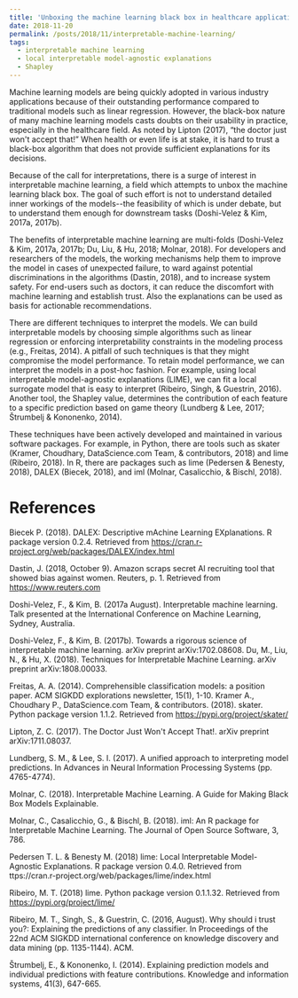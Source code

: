 ```yaml
---
title: 'Unboxing the machine learning black box in healthcare applications'
date: 2018-11-20
permalink: /posts/2018/11/interpretable-machine-learning/
tags:
  - interpretable machine learning
  - local interpretable model-agnostic explanations
  - Shapley
---
```


Machine learning models are being quickly adopted in various industry applications because of their outstanding performance compared to traditional models such as linear regression. However, the black-box nature of many machine learning models casts doubts on their usability in practice, especially in the healthcare field. As noted by Lipton (2017), “the doctor just won't accept that!” When health or even life is at stake, it is hard to trust a black-box algorithm that does not provide sufficient explanations for its decisions.

Because of the call for interpretations, there is a surge of interest in interpretable machine learning, a field which attempts to unbox the machine learning black box. The goal of such effort is not to understand detailed inner workings of the models--the feasibility of which is under debate, but to understand them enough for downstream tasks (Doshi-Velez & Kim, 2017a, 2017b).

The benefits of interpretable machine learning are multi-folds (Doshi-Velez & Kim, 2017a, 2017b; Du, Liu, & Hu, 2018; Molnar, 2018). For developers and researchers of the models, the working mechanisms help them to improve the model in cases of unexpected failure, to ward against potential discriminations in the algorithms (Dastin, 2018), and to increase system safety. For end-users such as doctors, it can reduce the discomfort with machine learning and establish trust. Also the explanations can be used as basis for actionable recommendations.

There are different techniques to interpret the models. We can build interpretable models by choosing simple algorithms such as linear regression or enforcing interpretability constraints in the modeling process (e.g., Freitas, 2014). A pitfall of such techniques is that they might compromise the model performance. To retain model performance, we can interpret the models in a post-hoc fashion. For example, using local interpretable model-agnostic explanations (LIME), we can fit a local surrogate model that is easy to interpret (Ribeiro, Singh, & Guestrin, 2016). Another tool, the Shapley value, determines the contribution of each feature to a specific prediction based on game theory (Lundberg & Lee, 2017; Štrumbelj & Kononenko, 2014).

These techniques have been actively developed and maintained in various software packages. For example, in Python, there are tools such as skater (Kramer, Choudhary, DataScience.com Team, & contributors, 2018) and lime (Ribeiro, 2018). In R, there are packages such as lime (Pedersen & Benesty, 2018), DALEX (Biecek, 2018), and iml (Molnar, Casalicchio, & Bischl, 2018).


References
========

Biecek P. (2018). DALEX: Descriptive mAchine Learning EXplanations. R package version 0.2.4. Retrieved from https://cran.r-project.org/web/packages/DALEX/index.html   

Dastin, J. (2018, October 9). Amazon scraps secret AI recruiting tool that showed bias against women. Reuters, p. 1. Retrieved from https://www.reuters.com

Doshi-Velez, F., & Kim, B. (2017a August). Interpretable machine learning. Talk presented at the International Conference on Machine Learning, Sydney, Australia.

Doshi-Velez, F., & Kim, B. (2017b). Towards a rigorous science of interpretable machine learning. arXiv preprint arXiv:1702.08608.
Du, M., Liu, N., & Hu, X. (2018). Techniques for Interpretable Machine Learning. arXiv preprint arXiv:1808.00033.

Freitas, A. A. (2014). Comprehensible classification models: a position paper. ACM SIGKDD explorations newsletter, 15(1), 1-10.
Kramer A., Choudhary P., DataScience.com Team, & contributors. (2018). skater. Python package version 1.1.2. Retrieved from https://pypi.org/project/skater/

Lipton, Z. C. (2017). The Doctor Just Won't Accept That!. arXiv preprint arXiv:1711.08037.

Lundberg, S. M., & Lee, S. I. (2017). A unified approach to interpreting model predictions. In Advances in Neural Information Processing Systems (pp. 4765-4774).

Molnar, C. (2018). Interpretable Machine Learning. A Guide for Making Black Box Models Explainable.

Molnar, C., Casalicchio, G., & Bischl, B. (2018). iml: An R package for Interpretable Machine Learning. The Journal of Open Source Software, 3, 786.

Pedersen T. L. & Benesty M. (2018) lime: Local Interpretable Model-Agnostic Explanations. R package version 0.4.0. Retrieved from ttps://cran.r-project.org/web/packages/lime/index.html

Ribeiro, M. T. (2018) lime. Python package version 0.1.1.32. Retrieved from https://pypi.org/project/lime/

Ribeiro, M. T., Singh, S., & Guestrin, C. (2016, August). Why should i trust you?: Explaining the predictions of any classifier. In Proceedings of the 22nd ACM SIGKDD international conference on knowledge discovery and data mining (pp. 1135-1144). ACM.

Štrumbelj, E., & Kononenko, I. (2014). Explaining prediction models and individual predictions with feature contributions. Knowledge and information systems, 41(3), 647-665.
